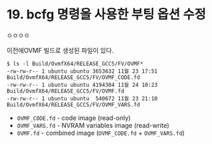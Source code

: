 # 19. bcfg 명령을 사용한 부팅 옵션 수정

ㅇㅇㅇㅇ

이전에OVMF 빌드로 생성된 파일이 있다.

```
$ ls -l Build/OvmfX64/RELEASE_GCC5/FV/OVMF*
-rw-rw-r-- 1 ubuntu ubuntu 3653632 11월 23 17:51 Build/OvmfX64/RELEASE_GCC5/FV/OVMF_CODE.fd
-rw-rw-r-- 1 ubuntu ubuntu 4194304 11월 24 10:23 Build/OvmfX64/RELEASE_GCC5/FV/OVMF.fd
-rw-rw-r-- 1 ubuntu ubuntu  540672 11월 23 21:10 Build/OvmfX64/RELEASE_GCC5/FV/OVMF_VARS.fd
```

* `OVMF_CODE.fd` - code image (read-only)
* `OVMF_VARS.fd` - NVRAM variables image (read-write)
* `OVMF.fd` - combined image (`OVMF_CODE.fd` + `OVMF_VARS.fd`)
